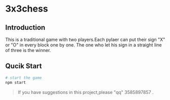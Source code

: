 # 3x3chess

## Introduction
  This is a traditional game with two players.Each pylaer can put their sign "X" or "O" in every block one by one.
  The one who let his sign in a straight line of three is the winner.


## Qucik Start

``` bash
# start the game
npm start


```


> If you have suggestions in this project,please "qq" 3585897857 .
